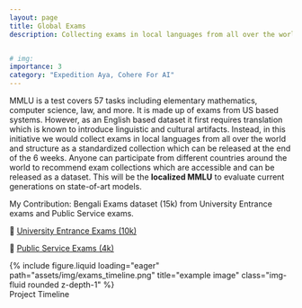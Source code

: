```yaml
---
layout: page
title: Global Exams
description: Collecting exams in local languages from all over the world and structuring as a standardized collection.


# img:
importance: 3
category: "Expedition Aya, Cohere For AI"
---
```


MMLU is a test covers 57 tasks including elementary mathematics, computer science, law, and more. It is made up of exams from US based systems. However, as an English based dataset it first requires translation which is known to introduce linguistic and cultural artifacts. Instead, in this initiative we would collect exams in local languages from all over the world and structure as a standardized collection which can be released at the end of the 6 weeks. Anyone can participate from different countries around the world to recommend exam collections which are accessible and can be released as a dataset. This will be the **localized MMLU** to evaluate current generations on state-of-art models.


My Contribution: Bengali Exams dataset (15k) from University Entrance exams and Public Service exams.

🤗 [University Entrance Exams (10k)](https://huggingface.co/datasets/shayekh/bengali-exams)

🤗 [Public Service Exams (4k)](https://huggingface.co/datasets/shayekh/bengali-exams-public)


<div class="row">
    <div class="col-sm mt-3 mt-md-0">
        {% include figure.liquid loading="eager" path="assets/img/exams_timeline.png" title="example image" class="img-fluid rounded z-depth-1" %}
    </div>
</div>
<div class="caption">
    Project Timeline
</div>

